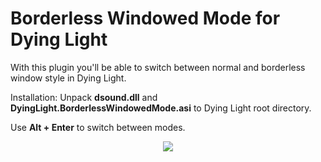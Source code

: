 # Borderless Windowed Mode for Dying Light

With this plugin you'll be able to switch between normal and borderless window style in Dying Light.

Installation: Unpack **dsound.dll** and **DyingLight.BorderlessWindowedMode.asi** to Dying Light root directory. 

Use **Alt + Enter** to switch between modes.

<p align="center">
  <img src="https://user-images.githubusercontent.com/4904157/36693255-c7219ba8-1b4b-11e8-9702-cd8e727c2a89.gif">
</p>